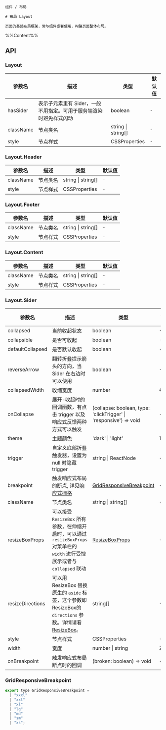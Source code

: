 `````
组件 / 布局

# 布局 Layout

页面的基础布局框架，常与组件嵌套使用，构建页面整体布局。
`````

%%Content%%

## API

### Layout

|参数名|描述|类型|默认值|
|---|---|---|---|
|hasSider|表示子元素里有 Sider，一般不用指定。可用于服务端渲染时避免样式闪动|boolean |`-`|
|className|节点类名|string \| string[] |`-`|
|style|节点样式|CSSProperties |`-`|

### Layout.Header

|参数名|描述|类型|默认值|
|---|---|---|---|
|className|节点类名|string \| string[] |`-`|
|style|节点样式|CSSProperties |`-`|

### Layout.Footer

|参数名|描述|类型|默认值|
|---|---|---|---|
|className|节点类名|string \| string[] |`-`|
|style|节点样式|CSSProperties |`-`|

### Layout.Content

|参数名|描述|类型|默认值|
|---|---|---|---|
|className|节点类名|string \| string[] |`-`|
|style|节点样式|CSSProperties |`-`|

### Layout.Sider

|参数名|描述|类型|默认值|版本|
|---|---|---|---|---|
|collapsed|当前收起状态|boolean |`-`|-|
|collapsible|是否可收起|boolean |`-`|-|
|defaultCollapsed|是否默认收起|boolean |`-`|-|
|reverseArrow|翻转折叠提示箭头的方向，当 Sider 在右边时可以使用|boolean |`-`|-|
|collapsedWidth|收缩宽度|number |`48`|-|
|onCollapse|展开-收起时的回调函数，有点击 trigger 以及响应式反馈两种方式可以触发|(collapse: boolean, type: 'clickTrigger' \| 'responsive') => void |`-`|-|
|theme|主题颜色|'dark' \| 'light' |`light`|-|
|trigger|自定义底部折叠触发器，设置为 null 时隐藏 trigger|string \| ReactNode |`-`|-|
|breakpoint|触发响应式布局的断点, 详见[响应式栅格](/react/components/Grid)|[GridResponsiveBreakpoint](#gridresponsivebreakpoint) |`-`|-|
|className|节点类名|string \| string[] |`-`|-|
|resizeBoxProps|可以接受 `ResizeBox` 所有参数，在伸缩开启时，可以通过 `resizeBoxProps` 对菜单栏的 `width` 进行受控展示或者与 `collapsed` 联动|[ResizeBoxProps](resize-box#resizebox) |`-`|2.34.0|
|resizeDirections|可以用 ResizeBox 替换原生的 `aside` 标签，这个参数即 ResizeBox的 `directions` 参数。详情请看 [ResizeBox](/react/components/resize-box)。|string[] |`-`|-|
|style|节点样式|CSSProperties |`-`|-|
|width|宽度|number \| string |`200`|-|
|onBreakpoint|触发响应式布局断点时的回调|(broken: boolean) => void |`-`|-|

### GridResponsiveBreakpoint

```js
export type GridResponsiveBreakpoint =
  | "xxxl"
  | "xxl"
  | "xl"
  | "lg"
  | "md"
  | "sm"
  | "xs";
```
